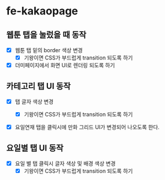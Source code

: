# fe-kakaopage

## 웹툰 탭을 눌렀을 때 동작
- [x] 웹툰 탭 밑의 border 색상 변경
  - [x] 기왕이면 CSS가 부드럽게 transition 되도록 하기
- [x] 더미페이지에서 화면 UI로 렌더링 되도록 하기

## 카테고리 탭 UI 동작
- [X] 탭 글자 색상 변경
  - [X] 기왕이면 CSS가 부드럽게 transition 되도록 하기
- [X] 요일연재 탭을 클릭시에 만화 그리드 UI가 변경되어 나오도록 한다.


## 요일별 탭 UI 동작
- [X] 요일 별 탭 클릭시 글자 색상 및 배경 색상 변경
  - [X] 기왕이면 CSS가 부드럽게 transition 되도록 하기